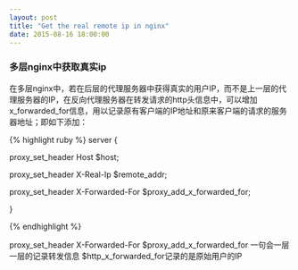 ```yaml
---
layout: post
title: "Get the real remote ip in nginx"
date: 2015-08-16 18:00:00
---
```


### 多层nginx中获取真实ip

在多层nginx中，若在后层的代理服务器中获得真实的用户IP，而不是上一层的代理服务器的IP，在反向代理服务器在转发请求的http头信息中，可以增加x_forwarded_for信息，用以记录原有客户端的IP地址和原来客户端的请求的服务器地址；即如下添加：

{%  highlight ruby %}
server {

  proxy_set_header            Host $host;

  proxy_set_header            X-Real-Ip $remote_addr;

  proxy_set_header            X-Forwarded-For $proxy_add_x_forwarded_for;

}

{% endhighlight %}

proxy_set_header X-Forwarded-For $proxy_add_x_forwarded_for 一句会一层一层的记录转发信息
$http_x_forwarded_for记录的是原始用户的IP


